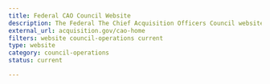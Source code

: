```yaml
---
title: Federal CAO Council Website
description: The Federal The Chief Acquisition Officers Council website.
external_url: acquisition.gov/cao-home
filters: website council-operations current
type: website
category: council-operations
status: current

---
```

